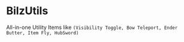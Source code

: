 # BilzUtils
All-in-one Utility Items like `(Visibility Toggle, Bow Teleport, Ender Butter, Item Fly, HubSword)`